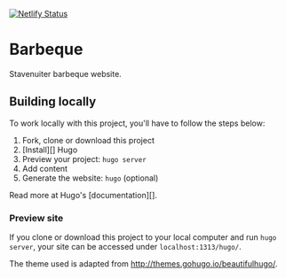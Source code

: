 [![Netlify Status](https://api.netlify.com/api/v1/badges/a1b263d1-d795-455a-954b-e43dc59b609c/deploy-status)](https://app.netlify.com/sites/stavenuiter/deploys)

# Barbeque

Stavenuiter barbeque website.

## Building locally

To work locally with this project, you'll have to follow the steps below:

1. Fork, clone or download this project
1. [Install][] Hugo
1. Preview your project: `hugo server`
1. Add content
1. Generate the website: `hugo` (optional)

Read more at Hugo's [documentation][].

### Preview site

If you clone or download this project to your local computer and run `hugo server`,
your site can be accessed under `localhost:1313/hugo/`.

The theme used is adapted from http://themes.gohugo.io/beautifulhugo/.
